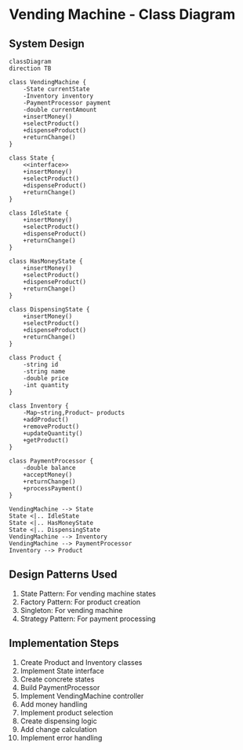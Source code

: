 # Vending Machine - Class Diagram

## System Design

```mermaid
classDiagram
direction TB

class VendingMachine {
    -State currentState
    -Inventory inventory
    -PaymentProcessor payment
    -double currentAmount
    +insertMoney()
    +selectProduct()
    +dispenseProduct()
    +returnChange()
}

class State {
    <<interface>>
    +insertMoney()
    +selectProduct()
    +dispenseProduct()
    +returnChange()
}

class IdleState {
    +insertMoney()
    +selectProduct()
    +dispenseProduct()
    +returnChange()
}

class HasMoneyState {
    +insertMoney()
    +selectProduct()
    +dispenseProduct()
    +returnChange()
}

class DispensingState {
    +insertMoney()
    +selectProduct()
    +dispenseProduct()
    +returnChange()
}

class Product {
    -string id
    -string name
    -double price
    -int quantity
}

class Inventory {
    -Map~string,Product~ products
    +addProduct()
    +removeProduct()
    +updateQuantity()
    +getProduct()
}

class PaymentProcessor {
    -double balance
    +acceptMoney()
    +returnChange()
    +processPayment()
}

VendingMachine --> State
State <|.. IdleState
State <|.. HasMoneyState
State <|.. DispensingState
VendingMachine --> Inventory
VendingMachine --> PaymentProcessor
Inventory --> Product
```

## Design Patterns Used
1. State Pattern: For vending machine states
2. Factory Pattern: For product creation
3. Singleton: For vending machine
4. Strategy Pattern: For payment processing

## Implementation Steps
1. Create Product and Inventory classes
2. Implement State interface
3. Create concrete states
4. Build PaymentProcessor
5. Implement VendingMachine controller
6. Add money handling
7. Implement product selection
8. Create dispensing logic
9. Add change calculation
10. Implement error handling
